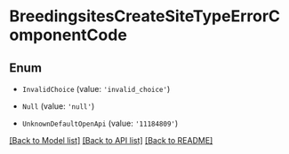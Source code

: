 # BreedingsitesCreateSiteTypeErrorComponentCode


## Enum

* `InvalidChoice` (value: `'invalid_choice'`)

* `Null` (value: `'null'`)

* `UnknownDefaultOpenApi` (value: `'11184809'`)

[[Back to Model list]](../README.md#documentation-for-models) [[Back to API list]](../README.md#documentation-for-api-endpoints) [[Back to README]](../README.md)
